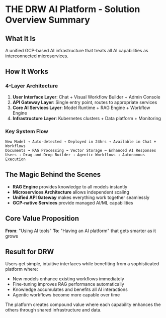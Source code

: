 # THE DRW AI Platform - Solution Overview Summary

## What It Is

A unified GCP-based AI infrastructure that treats all AI capabilities as interconnected microservices.

## How It Works

### 4-Layer Architecture

1. **User Interface Layer**: Chat + Visual Workflow Builder + Admin Console
2. **API Gateway Layer**: Single entry point, routes to appropriate services  
3. **Core AI Services Layer**: Model Runtime + RAG Engine + Workflow Engine
4. **Infrastructure Layer**: Kubernetes clusters + Data platform + Monitoring

### Key System Flow

```text
New Model → Auto-detected → Deployed in 24hrs → Available in Chat + Workflows
Documents → RAG Processing → Vector Storage → Enhanced AI Responses  
Users → Drag-and-Drop Builder → Agentic Workflows → Autonomous Execution
```

## The Magic Behind the Scenes

- **RAG Engine** provides knowledge to all models instantly
- **Microservices Architecture** allows independent scaling  
- **Unified API Gateway** makes everything work together seamlessly
- **GCP-native Services** provide managed AI/ML capabilities

## Core Value Proposition

**From**: "Using AI tools" 
**To**: "Having an AI platform" that gets smarter as it grows

## Result for DRW

Users get simple, intuitive interfaces while benefiting from a sophisticated platform where:
- New models enhance existing workflows immediately
- Fine-tuning improves RAG performance automatically  
- Knowledge accumulates and benefits all AI interactions
- Agentic workflows become more capable over time

The platform creates compound value where each capability enhances the others through shared infrastructure and data.